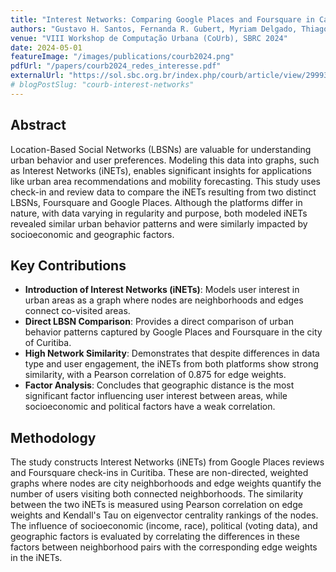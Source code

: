 ```yaml
---
title: "Interest Networks: Comparing Google Places and Foursquare in Capturing User Choice for Urban Areas"
authors: "Gustavo H. Santos, Fernanda R. Gubert, Myriam Delgado, Thiago H. Silva"
venue: "VIII Workshop de Computação Urbana (CoUrb), SBRC 2024"
date: 2024-05-01
featureImage: "/images/publications/courb2024.png"
pdfUrl: "/papers/courb2024_redes_interesse.pdf"
externalUrl: "https://sol.sbc.org.br/index.php/courb/article/view/29993"
# blogPostSlug: "courb-interest-networks"
---
```


## Abstract

Location-Based Social Networks (LBSNs) are valuable for understanding urban behavior and user preferences. Modeling this data into graphs, such as Interest Networks (iNETs), enables significant insights for applications like urban area recommendations and mobility forecasting. This study uses check-in and review data to compare the iNETs resulting from two distinct LBSNs, Foursquare and Google Places. Although the platforms differ in nature, with data varying in regularity and purpose, both modeled iNETs revealed similar urban behavior patterns and were similarly impacted by socioeconomic and geographic factors.

## Key Contributions

- **Introduction of Interest Networks (iNETs)**: Models user interest in urban areas as a graph where nodes are neighborhoods and edges connect co-visited areas.
- **Direct LBSN Comparison**: Provides a direct comparison of urban behavior patterns captured by Google Places and Foursquare in the city of Curitiba.
- **High Network Similarity**: Demonstrates that despite differences in data type and user engagement, the iNETs from both platforms show strong similarity, with a Pearson correlation of 0.875 for edge weights.
- **Factor Analysis**: Concludes that geographic distance is the most significant factor influencing user interest between areas, while socioeconomic and political factors have a weak correlation.

## Methodology

The study constructs Interest Networks (iNETs) from Google Places reviews and Foursquare check-ins in Curitiba. These are non-directed, weighted graphs where nodes are city neighborhoods and edge weights quantify the number of users visiting both connected neighborhoods. The similarity between the two iNETs is measured using Pearson correlation on edge weights and Kendall's Tau on eigenvector centrality rankings of the nodes. The influence of socioeconomic (income, race), political (voting data), and geographic factors is evaluated by correlating the differences in these factors between neighborhood pairs with the corresponding edge weights in the iNETs.
